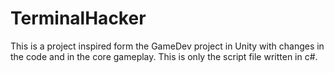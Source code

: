 # TerminalHacker
This is a project inspired form the GameDev project in Unity with changes in the code and in the core gameplay.
This is only the script file written in c#.
